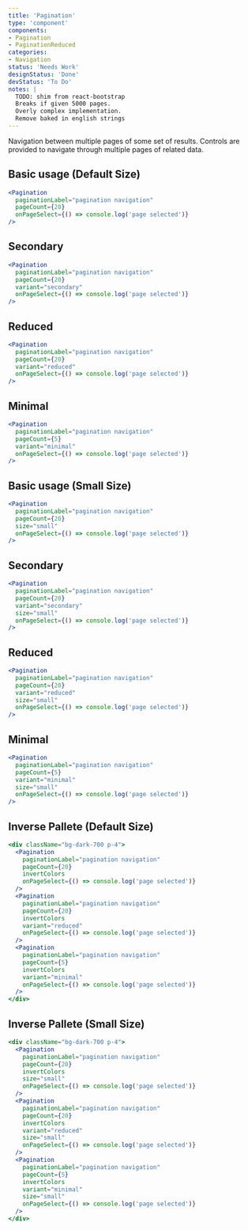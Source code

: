 ```yaml
---
title: 'Pagination'
type: 'component'
components:
- Pagination
- PaginationReduced
categories:
- Navigation
status: 'Needs Work'
designStatus: 'Done'
devStatus: 'To Do'
notes: |
  TODO: shim from react-bootstrap
  Breaks if given 5000 pages.
  Overly complex implementation.
  Remove baked in english strings
---
```


Navigation between multiple pages of some set of results. Controls are provided to navigate through multiple pages of related data.

## Basic usage (Default Size)

```jsx live
<Pagination
  paginationLabel="pagination navigation"
  pageCount={20}
  onPageSelect={() => console.log('page selected')}
/>
```

## Secondary

```jsx live
<Pagination
  paginationLabel="pagination navigation"
  pageCount={20}
  variant="secondary"
  onPageSelect={() => console.log('page selected')}
/>
```

## Reduced

```jsx live
<Pagination
  paginationLabel="pagination navigation"
  pageCount={20}
  variant="reduced"
  onPageSelect={() => console.log('page selected')}
/>
```

## Minimal

```jsx live
<Pagination
  paginationLabel="pagination navigation"
  pageCount={5}
  variant="minimal"
  onPageSelect={() => console.log('page selected')}
/>
```

## Basic usage (Small Size)

```jsx live
<Pagination
  paginationLabel="pagination navigation"
  pageCount={20}
  size="small"
  onPageSelect={() => console.log('page selected')}
/>
```

## Secondary

```jsx live
<Pagination
  paginationLabel="pagination navigation"
  pageCount={20}
  variant="secondary"
  size="small"
  onPageSelect={() => console.log('page selected')}
/>
```

## Reduced

```jsx live
<Pagination
  paginationLabel="pagination navigation"
  pageCount={20}
  variant="reduced"
  size="small"
  onPageSelect={() => console.log('page selected')}
/>
```

## Minimal

```jsx live
<Pagination
  paginationLabel="pagination navigation"
  pageCount={5}
  variant="minimal"
  size="small"
  onPageSelect={() => console.log('page selected')}
/>
```

## Inverse Pallete (Default Size)

```jsx live
<div className="bg-dark-700 p-4">
  <Pagination
    paginationLabel="pagination navigation"
    pageCount={20}
    invertColors
    onPageSelect={() => console.log('page selected')}
  />
  <Pagination
    paginationLabel="pagination navigation"
    pageCount={20}
    invertColors
    variant="reduced"
    onPageSelect={() => console.log('page selected')}
  />
  <Pagination
    paginationLabel="pagination navigation"
    pageCount={5}
    invertColors
    variant="minimal"
    onPageSelect={() => console.log('page selected')}
  />
</div>
```

## Inverse Pallete (Small Size)

```jsx live
<div className="bg-dark-700 p-4">
  <Pagination
    paginationLabel="pagination navigation"
    pageCount={20}
    invertColors
    size="small"
    onPageSelect={() => console.log('page selected')}
  />
  <Pagination
    paginationLabel="pagination navigation"
    pageCount={20}
    invertColors
    variant="reduced"
    size="small"
    onPageSelect={() => console.log('page selected')}
  />
  <Pagination
    paginationLabel="pagination navigation"
    pageCount={5}
    invertColors
    variant="minimal"
    size="small"
    onPageSelect={() => console.log('page selected')}
  />
</div>
```
